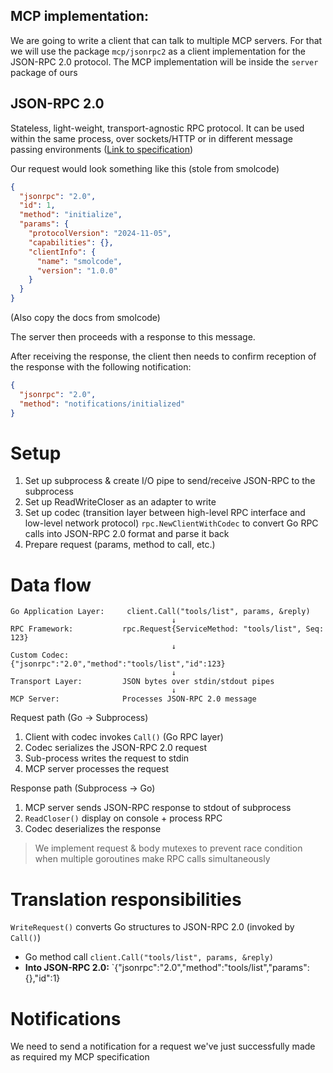 ## MCP implementation:

We are going to write a client that can talk to multiple MCP servers. For that we will use the package `mcp/jsonrpc2` as a client implementation for the JSON-RPC 2.0 protocol. The MCP implementation will be inside the `server` package of ours

## JSON-RPC 2.0

Stateless, light-weight, transport-agnostic RPC protocol. It can be used within the same process, over sockets/HTTP or in different message passing environments ([Link to specification](https://github.com/dhamidi/smolcode/blob/main/mcp/jsonrpc2/spec.md))

Our request would look something like this (stole from smolcode)

```json
{
  "jsonrpc": "2.0",
  "id": 1,
  "method": "initialize",
  "params": {
    "protocolVersion": "2024-11-05",
    "capabilities": {},
    "clientInfo": {
      "name": "smolcode",
      "version": "1.0.0"
    }
  }
}
```

(Also copy the docs from smolcode)

The server then proceeds with a response to this message.

After receiving the response, the client then needs to confirm reception of the response with the following notification:

```json
{
  "jsonrpc": "2.0",
  "method": "notifications/initialized"
}
```

# Setup

1. Set up subprocess & create I/O pipe to send/receive JSON-RPC to the subprocess
2. Set up ReadWriteCloser as an adapter to write
3. Set up codec (transition layer between high-level RPC interface and low-level network protocol) `rpc.NewClientWithCodec` to convert Go RPC calls into JSON-RPC 2.0 format and parse it back
4. Prepare request (params, method to call, etc.)

# Data flow

```
Go Application Layer:     client.Call("tools/list", params, &reply)
                                    ↓
RPC Framework:           rpc.Request{ServiceMethod: "tools/list", Seq: 123}
                                    ↓
Custom Codec:            {"jsonrpc":"2.0","method":"tools/list","id":123}
                                    ↓
Transport Layer:         JSON bytes over stdin/stdout pipes
                                    ↓
MCP Server:              Processes JSON-RPC 2.0 message
```

Request path (Go -> Subprocess)

1. Client with codec invokes `Call()` (Go RPC layer)
2. Codec serializes the JSON-RPC 2.0 request
3. Sub-process writes the request to stdin
4. MCP server processes the request

Response path (Subprocess -> Go)

1. MCP server sends JSON-RPC response to stdout of subprocess
2. `ReadCloser()` display on console + process RPC
3. Codec deserializes the response

> We implement request & body mutexes to prevent race condition when multiple goroutines make RPC calls simultaneously

# Translation responsibilities

`WriteRequest()` converts Go structures to JSON-RPC 2.0 (invoked by `Call()`)

- Go method call `client.Call("tools/list", params, &reply)`
- **Into JSON-RPC 2.0:** `{"jsonrpc":"2.0","method":"tools/list","params":{},"id":1}

# Notifications

We need to send a notification for a request we've just successfully made as required my MCP specification
